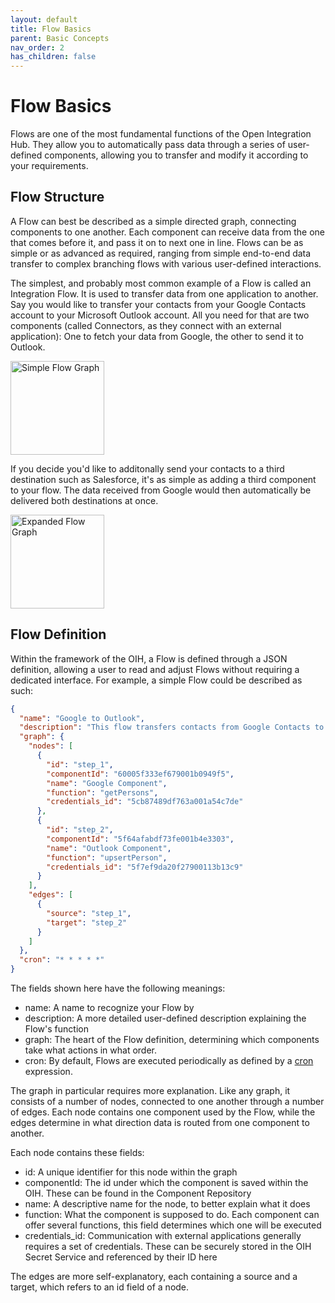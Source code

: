 ```yaml
---
layout: default
title: Flow Basics
parent: Basic Concepts
nav_order: 2
has_children: false
---
```


# Flow Basics

Flows are one of the most fundamental functions of the Open Integration Hub. They allow you to automatically pass data through a series of user-defined components, allowing you to transfer and modify it according to your requirements.

## Flow Structure

A Flow can best be described as a simple directed graph, connecting components to one another. Each component can receive data from the one that comes before it, and pass it on to next one in line. Flows can be as simple or as advanced as required, ranging from simple end-to-end data transfer to complex branching flows with various user-defined interactions.

The simplest, and probably most common example of a Flow is called an Integration Flow. It is used to transfer data from one application to another. Say you would like to transfer your contacts from your Google Contacts account to your Microsoft Outlook account. All you need for that are two components (called Connectors, as they connect with an external application): One to fetch your data from Google, the other to send it to Outlook.

<p align="left">
  <img src="https://raw.githubusercontent.com/openintegrationhub/openintegrationhub.github.io/master/assets/images//FlowExample1.png" alt="Simple Flow Graph" width="150"/>
</p>

If you decide you'd like to additonally send your contacts to a third destination such as Salesforce, it's as simple as adding a third component to your flow. The data received from Google would then automatically be delivered both destinations at once.

<p align="left">
  <img src="https://raw.githubusercontent.com/openintegrationhub/openintegrationhub.github.io/master/assets/images//FlowExample2.png" alt="Expanded Flow Graph" width="150"/>
</p>

## Flow Definition

Within the framework of the OIH, a Flow is defined through a JSON definition, allowing a user to read and adjust Flows without requiring a dedicated interface. For example, a simple Flow could be described as such:

```json
{
  "name": "Google to Outlook",
  "description": "This flow transfers contacts from Google Contacts to Microsoft Outlook.",
  "graph": {
    "nodes": [
      {
        "id": "step_1",
        "componentId": "60005f333ef679001b0949f5",
        "name": "Google Component",
        "function": "getPersons",
        "credentials_id": "5cb87489df763a001a54c7de"
      },
      {
        "id": "step_2",
        "componentId": "5f64afabdf73fe001b4e3303",
        "name": "Outlook Component",
        "function": "upsertPerson",
        "credentials_id": "5f7ef9da20f27900113b13c9"
      }
    ],
    "edges": [
      {
        "source": "step_1",
        "target": "step_2"
      }
    ]
  },
  "cron": "* * * * *"
}
```

The fields shown here have the following meanings:

- name: A name to recognize your Flow by
- description: A more detailed user-defined description explaining the Flow's function
- graph: The heart of the Flow definition, determining which components take what actions in what order.
- cron: By default, Flows are executed periodically as defined by a [cron](https://en.wikipedia.org/wiki/Cron) expression.

The graph in particular requires more explanation. Like any graph, it consists of a number of nodes, connected to one another through a number of edges. Each node contains one component used by the Flow, while the edges determine in what direction data is routed from one component to another.

Each node contains these fields:

- id: A unique identifier for this node within the graph
- componentId: The id under which the component is saved within the OIH. These can be found in the Component Repository
- name: A descriptive name for the node, to better explain what it does
- function: What the component is supposed to do. Each component can offer several functions, this field determines which one will be executed
- credentials_id: Communication with external applications generally requires a set of credentials. These can be securely stored in the OIH Secret Service and referenced by their ID here

The edges are more self-explanatory, each containing a source and a target, which refers to an id field of a node.
